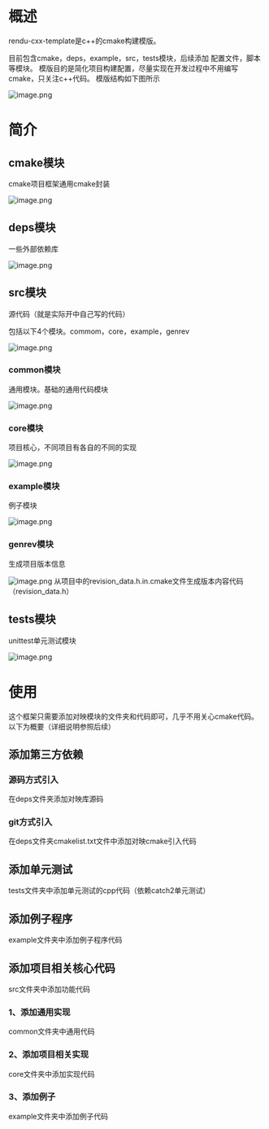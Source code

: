 # 概述
rendu-cxx-template是c++的cmake构建模版。

目前包含cmake，deps，example，src，tests模块，后续添加 配置文件，脚本等模块。
模版目的是简化项目构建配置，尽量实现在开发过程中不用编写cmake，只关注c++代码。
模版结构如下图所示

![image.png](https://cdn.nlark.com/yuque/0/2022/png/29336172/1664115392523-39d2e152-d5ab-477a-8713-0da3d3eb8a71.png#clientId=uf32e7b2e-aa61-4&crop=0&crop=0&crop=1&crop=1&from=paste&height=223&id=u9847b3f4&margin=%5Bobject%20Object%5D&name=image.png&originHeight=223&originWidth=251&originalType=binary&ratio=1&rotation=0&showTitle=false&size=14605&status=done&style=none&taskId=u108babb1-92ce-4e83-8598-0b2d6a07b96&title=&width=251)

# 简介
## cmake模块

cmake项目框架通用cmake封装

![image.png](https://cdn.nlark.com/yuque/0/2022/png/29336172/1664870318106-1455f244-38ac-4bf6-bece-37a3d0fc14d8.png#clientId=u0bc2c7f2-1f26-4&crop=0&crop=0&crop=1&crop=1&from=paste&height=161&id=u3a21a85e&margin=%5Bobject%20Object%5D&name=image.png&originHeight=161&originWidth=200&originalType=binary&ratio=1&rotation=0&showTitle=false&size=22417&status=done&style=none&taskId=u81972000-d44b-4e0f-b366-3f95847809f&title=&width=200)
## deps模块

一些外部依赖库

![image.png](https://cdn.nlark.com/yuque/0/2022/png/29336172/1664870659832-c0eabac6-0ed5-4adb-b63d-6d0a7f68c3b9.png#clientId=u0bc2c7f2-1f26-4&crop=0&crop=0&crop=1&crop=1&from=paste&height=205&id=u983d954f&margin=%5Bobject%20Object%5D&name=image.png&originHeight=205&originWidth=234&originalType=binary&ratio=1&rotation=0&showTitle=false&size=11656&status=done&style=none&taskId=u759100a4-b8cb-4447-8fbd-33ca79b5a6d&title=&width=234)

## src模块
源代码（就是实际开中自己写的代码）

包括以下4个模块。commom，core，example，genrev

![image.png](https://cdn.nlark.com/yuque/0/2022/png/29336172/1664871056442-4bd3761d-a4f7-496b-87fe-733f97070336.png#clientId=u0bc2c7f2-1f26-4&crop=0&crop=0&crop=1&crop=1&from=paste&height=124&id=u8fda5d61&margin=%5Bobject%20Object%5D&name=image.png&originHeight=124&originWidth=155&originalType=binary&ratio=1&rotation=0&showTitle=false&size=5383&status=done&style=none&taskId=ud36f7896-8237-451a-a1ee-ba21d1a8ca7&title=&width=155)

### common模块

通用模块。基础的通用代码模块

![image.png](https://cdn.nlark.com/yuque/0/2022/png/29336172/1664871375159-8a568116-cdfa-47da-9e1b-496ecca8defe.png#clientId=u0bc2c7f2-1f26-4&crop=0&crop=0&crop=1&crop=1&from=paste&height=379&id=u4d307df2&margin=%5Bobject%20Object%5D&name=image.png&originHeight=379&originWidth=239&originalType=binary&ratio=1&rotation=0&showTitle=false&size=17023&status=done&style=none&taskId=ucba2be25-e2c0-4dbc-9f85-04d97b6d2dd&title=&width=239)

### core模块

项目核心，不同项目有各自的不同的实现

![image.png](https://cdn.nlark.com/yuque/0/2022/png/29336172/1664871633499-7c7eb6f9-9a60-474a-8d4d-e502ac505b7f.png#clientId=u0bc2c7f2-1f26-4&crop=0&crop=0&crop=1&crop=1&from=paste&height=100&id=udb533c61&margin=%5Bobject%20Object%5D&name=image.png&originHeight=100&originWidth=198&originalType=binary&ratio=1&rotation=0&showTitle=false&size=12440&status=done&style=none&taskId=u67aa63a8-10e6-4a1b-9fdf-4d5cb0c6966&title=&width=198)

### example模块
例子模块

![image.png](https://cdn.nlark.com/yuque/0/2022/png/29336172/1664871521718-5c5547a3-d950-48ee-97a0-ce5153563318.png#clientId=u0bc2c7f2-1f26-4&crop=0&crop=0&crop=1&crop=1&from=paste&height=57&id=kbu2k&margin=%5Bobject%20Object%5D&name=image.png&originHeight=57&originWidth=167&originalType=binary&ratio=1&rotation=0&showTitle=false&size=7924&status=done&style=none&taskId=ub4de07e4-4375-4fa9-b26d-beb3433208d&title=&width=167)

### genrev模块

生成项目版本信息 

![image.png](https://cdn.nlark.com/yuque/0/2022/png/29336172/1664871549064-39cae7a6-80b7-4f00-b748-56504c3472ec.png#clientId=u0bc2c7f2-1f26-4&crop=0&crop=0&crop=1&crop=1&from=paste&height=39&id=bzUgu&margin=%5Bobject%20Object%5D&name=image.png&originHeight=39&originWidth=178&originalType=binary&ratio=1&rotation=0&showTitle=false&size=3175&status=done&style=none&taskId=u9d665256-68a1-427d-bc56-073309a3e9a&title=&width=178)
从项目中的revision_data.h.in.cmake文件生成版本内容代码（revision_data.h）

## tests模块

unittest单元测试模块

![image.png](https://cdn.nlark.com/yuque/0/2022/png/29336172/1664871072168-bbea7d13-7bd7-48e9-8008-ebd9fd7499fe.png#clientId=u0bc2c7f2-1f26-4&crop=0&crop=0&crop=1&crop=1&from=paste&height=141&id=u846986fe&margin=%5Bobject%20Object%5D&name=image.png&originHeight=141&originWidth=183&originalType=binary&ratio=1&rotation=0&showTitle=false&size=6759&status=done&style=none&taskId=u2d4ffad2-1478-482f-be92-ea4ec8ebefd&title=&width=183)
# 使用

这个框架只需要添加对映模块的文件夹和代码即可，几乎不用关心cmake代码。
以下为概要（详细说明参照后续）
## 添加第三方依赖
### 源码方式引入
在deps文件夹添加对映库源码
### git方式引入
在deps文件夹cmakelist.txt文件中添加对映cmake引入代码
## 添加单元测试
tests文件夹中添加单元测试的cpp代码（依赖catch2单元测试）
## 添加例子程序
example文件夹中添加例子程序代码
## 添加项目相关核心代码
src文件夹中添加功能代码
### 1、添加通用实现
common文件夹中通用代码
### 2、添加项目相关实现
core文件夹中添加实现代码
### 3、添加例子
example文件夹中添加例子代码

